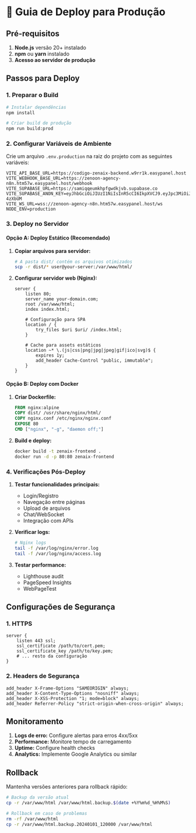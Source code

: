 # 🚀 Guia de Deploy para Produção

## Pré-requisitos

1. **Node.js** versão 20+ instalado
2. **npm** ou **yarn** instalado
3. **Acesso ao servidor de produção**

## Passos para Deploy

### 1. Preparar o Build

```bash
# Instalar dependências
npm install

# Criar build de produção
npm run build:prod
```

### 2. Configurar Variáveis de Ambiente

Crie um arquivo `.env.production` na raiz do projeto com as seguintes variáveis:

```env
VITE_API_BASE_URL=https://codigo-zenaix-backend.w9rr1k.easypanel.host
VITE_WEBHOOK_BASE_URL=https://zenoon-agency-n8n.htm57w.easypanel.host/webhook
VITE_SUPABASE_URL=https://samiqqeumkhpfgwdkjvb.supabase.co
VITE_SUPABASE_ANON_KEY=eyJhbGciOiJIUzI1NiIsInR5cCI6IkpXVCJ9.eyJpc3MiOiJzdXBhYmFzZSIsInJlZiI6InNhbWlxcWV1bWtocGZnd2RranZiIiwicm9sZSI6ImFub24iLCJpYXQiOjE3NTE4MTM3NTYsImV4cCI6MjA2NzM4OTc1Nn0.tKy_PaZetxDfHqLH626SWPk6fWu8HQvhZCQG-4zXbUM
VITE_WS_URL=wss://zenoon-agency-n8n.htm57w.easypanel.host/ws
NODE_ENV=production
```

### 3. Deploy no Servidor

#### Opção A: Deploy Estático (Recomendado)

1. **Copiar arquivos para servidor:**

   ```bash
   # A pasta dist/ contém os arquivos otimizados
   scp -r dist/* user@your-server:/var/www/html/
   ```

2. **Configurar servidor web (Nginx):**

   ```nginx
   server {
       listen 80;
       server_name your-domain.com;
       root /var/www/html;
       index index.html;

       # Configuração para SPA
       location / {
           try_files $uri $uri/ /index.html;
       }

       # Cache para assets estáticos
       location ~* \.(js|css|png|jpg|jpeg|gif|ico|svg)$ {
           expires 1y;
           add_header Cache-Control "public, immutable";
       }
   }
   ```

#### Opção B: Deploy com Docker

1. **Criar Dockerfile:**

   ```dockerfile
   FROM nginx:alpine
   COPY dist/ /usr/share/nginx/html/
   COPY nginx.conf /etc/nginx/nginx.conf
   EXPOSE 80
   CMD ["nginx", "-g", "daemon off;"]
   ```

2. **Build e deploy:**
   ```bash
   docker build -t zenaix-frontend .
   docker run -d -p 80:80 zenaix-frontend
   ```

### 4. Verificações Pós-Deploy

1. **Testar funcionalidades principais:**

   - Login/Registro
   - Navegação entre páginas
   - Upload de arquivos
   - Chat/WebSocket
   - Integração com APIs

2. **Verificar logs:**

   ```bash
   # Nginx logs
   tail -f /var/log/nginx/error.log
   tail -f /var/log/nginx/access.log
   ```

3. **Testar performance:**
   - Lighthouse audit
   - PageSpeed Insights
   - WebPageTest

## Configurações de Segurança

### 1. HTTPS

```nginx
server {
    listen 443 ssl;
    ssl_certificate /path/to/cert.pem;
    ssl_certificate_key /path/to/key.pem;
    # ... resto da configuração
}
```

### 2. Headers de Segurança

```nginx
add_header X-Frame-Options "SAMEORIGIN" always;
add_header X-Content-Type-Options "nosniff" always;
add_header X-XSS-Protection "1; mode=block" always;
add_header Referrer-Policy "strict-origin-when-cross-origin" always;
```

## Monitoramento

1. **Logs de erro:** Configure alertas para erros 4xx/5xx
2. **Performance:** Monitore tempo de carregamento
3. **Uptime:** Configure health checks
4. **Analytics:** Implemente Google Analytics ou similar

## Rollback

Mantenha versões anteriores para rollback rápido:

```bash
# Backup da versão atual
cp -r /var/www/html /var/www/html.backup.$(date +%Y%m%d_%H%M%S)

# Rollback em caso de problemas
rm -rf /var/www/html
cp -r /var/www/html.backup.20240101_120000 /var/www/html
```
